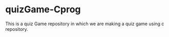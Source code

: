 # quizGame-Cprog
This is a quiz Game repository in  which we are making a quiz game using c repository.
